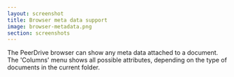 ```yaml
---
layout: screenshot
title: Browser meta data support
image: browser-metadata.png
section: screenshots
---
```


The PeerDrive browser can show any meta data attached to a document. The
'Columns' menu shows all possible attributes, depending on the type of
documents in the current folder.


